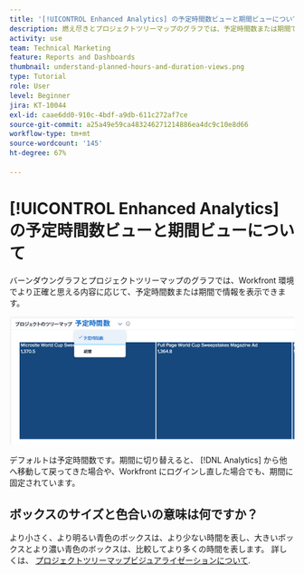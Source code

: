 ```yaml
---
title: '[!UICONTROL Enhanced Analytics] の予定時間数ビューと期間ビューについて'
description: 燃え尽きとプロジェクトツリーマップのグラフでは、予定時間数または期間で情報を表示できます。
activity: use
team: Technical Marketing
feature: Reports and Dashboards
thumbnail: understand-planned-hours-and-duration-views.png
type: Tutorial
role: User
level: Beginner
jira: KT-10044
exl-id: caae6dd0-910c-4bdf-a9db-611c272af7ce
source-git-commit: a25a49e59ca483246271214886ea4dc9c10e8d66
workflow-type: tm+mt
source-wordcount: '145'
ht-degree: 67%

---
```


# [!UICONTROL Enhanced Analytics] の予定時間数ビューと期間ビューについて

バーンダウングラフとプロジェクトツリーマップのグラフでは、Workfront 環境でより正確と思える内容に応じて、予定時間数または期間で情報を表示できます。

![期間ではなく予定時間数を選択する画像](assets/section-1-5.png)



デフォルトは予定時間数です。期間に切り替えると、 [!DNL Analytics] から他へ移動して戻ってきた場合や、Workfront にログインし直した場合でも、期間に固定されています。

## ボックスのサイズと色合いの意味は何ですか？

より小さく、より明るい青色のボックスは、より少ない時間を表し、大きいボックスとより濃い青色のボックスは、比較してより多くの時間を表します。 詳しくは、 [プロジェクトツリーマップビジュアライゼーションについて](https://experienceleague.adobe.com/docs/workfront/using/reporting/enhanced-analytics/project-treemap-overview.html?lang=en).

